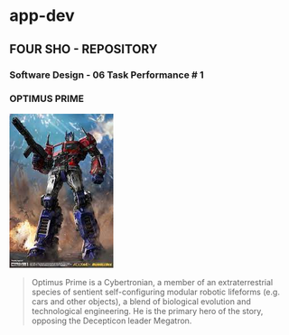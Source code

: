 # app-dev
## FOUR SHO - REPOSITORY

### Software Design - 06 Task Performance # 1 

### OPTIMUS PRIME
![Optimus Prime](Optimus.jfif)
> Optimus Prime is a Cybertronian, a member of an extraterrestrial species of sentient self-configuring modular robotic lifeforms (e.g. cars and other objects), a blend of biological evolution and technological engineering. He is the primary hero of the story, opposing the Decepticon leader Megatron.